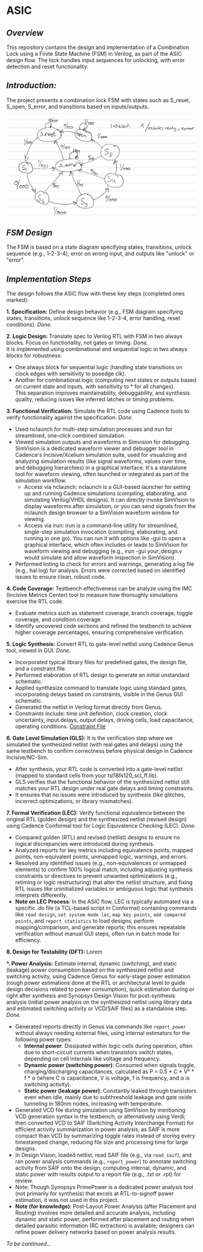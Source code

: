 # ASIC


## *Overview*
This repository contains the design and implementation of a Combination Lock using a Finite State Machine (FSM) in Verilog, as part of the ASIC design flow. The lock handles input sequences for unlocking, with error detection and reset functionality.

## *Introduction:*
The project presents a combination lock FSM with states such as S_reset, S_open, S_error, and transitions based on inputs/outputs.

<p align="center">
  <img src="https://github.com/tusharc01/Digilock/blob/main/lock_fsm.png" alt="FSM State Diagram" width="500"/>
</p>


## *FSM Design*
The FSM is based on a state diagram specifying states, transitions, unlock sequence (e.g., 1-2-3-4), error on wrong input, and outputs like "unlock" or "error".

## *Implementation Steps*
The design follows the ASIC flow with these key steps (completed ones marked):

__1. Specification:__ Define design behavior (e.g., FSM diagram specifying states, transitions, unlock sequence like 1-2-3-4, error handling, reset conditions). *Done.*

__2. Logic Design:__ Translate spec to Verilog RTL with FSM in two always blocks. Focus on functionality, not gates or timing. *Done.*  
   It is implemented using combinational and sequential logic in two always blocks for robustness:  
   - One always block for sequential logic (handling state transitions on clock edges with sensitivity to posedge clk).  
   - Another for combinational logic (computing next states or outputs based on current state and inputs, with sensitivity to * for all changes).  
   This separation improves maintainability, debuggability, and synthesis quality, reducing issues like inferred latches or timing problems.

__3. Functional Verification:__ Simulate the RTL code using Cadence tools to verify functionality against the specification. *Done.*  
   - Used nclaunch for multi-step simulation processes and irun for streamlined, one-click combined simulation.  
   - Viewed simulation outputs and waveforms in Simvision for debugging. SimVision is a dedicated waveform viewer and debugger tool in Cadence's Incisive/Xcelium simulation suite, used for visualizing and analyzing simulation results (like signal waveforms, values over time, and debugging hierarchies) in a graphical interface. It's a standalone tool for waveform viewing, often launched or integrated as part of the simulation workflow.  
     - Access via nclaunch: nclaunch is a GUI-based launcher for setting up and running Cadence simulations (compiling, elaborating, and simulating Verilog/VHDL designs). It can directly invoke SimVision to display waveforms after simulation, or you can send signals from the nclaunch design browser to a SimVision waveform window for viewing.  
     - Access via irun: irun is a command-line utility for streamlined, single-step simulation invocation (compiling, elaborating, and running in one go). You can run it with options like -gui to open a graphical interface, which often includes or leads to SimVision for waveform viewing and debugging (e.g., irun -gui your_design.v would simulate and allow waveform inspection in SimVision).  
   - Performed linting to check for errors and warnings, generating a log file (e.g., hal.log) for analysis. Errors were corrected based on identified issues to ensure clean, robust code.

__4. Code Coverage:__ Testbench effectiveness can be analyze using the IMC (Incisive Metrics Center) tool to measure how thoroughly simulations exercise the RTL code.  
   - Evaluate metrics such as statement coverage, branch coverage, toggle coverage, and condition coverage.  
   - Identify uncovered code sections and refined the testbench to achieve higher coverage percentages, ensuring comprehensive verification.


__5. Logic Synthesis:__ Convert RTL to gate-level netlist using Cadence Genus tool, viewed in GUI. *Done.*  
   - Incorporated typical library files for predefined gates, the design file, and a constraint file.  
   - Performed elaboration of RTL design to generate an initial unstandard schematic.  
   - Applied synthesize command to translate logic using standard gates, incorporating delays based on constraints, visible in the Genus GUI schematic.  
   - Generated the netlist in Verilog format directly from Genus.  
   - Constraints include: time unit definition, clock creation, clock uncertainty, input delays, output delays, driving cells, load capacitance, operating conditions. [Constraint File](https://github.com/tusharc01/Digilock/blob/main/logic_synthesis/input/lock_const.sdc)

__6. Gate Level Simulation (GLS):__ It is the verification step where we simulated the synthesized netlist (with real gates and delays) using the same testbench to confirm correctness before physical design in Cadence Incisive/NC-Sim.
   - After synthesis, your RTL code is converted into a gate-level netlist (mapped to standard cells from your tsl18fs120_scl_ff.lib).
   - GLS verifies that the functional behavior of the synthesized netlist still matches your RTL design under real gate delays and timing constraints.
   - It ensures that no issues were introduced by synthesis (like glitches, incorrect optimizations, or library mismatches).

__7. Formal Verification (LEC):__ Verify functional equivalence between the original RTL (golden design) and the synthesized netlist (revised design) using Cadence Conformal tool for Logic Equivalence Checking (LEC). *Done.*  
   - Compared golden (RTL) and revised (netlist) designs to ensure no logical discrepancies were introduced during synthesis.  
   - Analyzed reports for key metrics including equivalence points, mapped points, non-equivalent points, unmapped logic, warnings, and errors.  
   - Resolved any identified issues (e.g., non-equivalences or unmapped elements) to confirm 100% logical match, including adjusting synthesis constraints or directives to prevent unwanted optimizations (e.g., retiming or logic restructuring) that alter the netlist structure, and fixing RTL issues like uninitialized variables or ambiguous logic that synthesis interprets differently.  
   - **Note on LEC Process**: In the ASIC flow, LEC is typically automated via a specific .do file (a TCL-based script in Conformal) containing commands like `read design`, `set system mode lec`, `map key points`, `add compared points`, and `report statistics` to load designs, perform mapping/comparison, and generate reports; this ensures repeatable verification without manual GUI steps, often run in batch mode for efficiency.

__8. Design for Testability (DFT):__ Lorem

__*. Power Analysis:__ Estimate internal, dynamic (switching), and static (leakage) power consumption based on the synthesized netlist and switching activity, using Cadence Genus for early-stage power estimation (rough power estimations done at the RTL or architectural level to guide design decisions related to power consumption), quick estimation during or right after synthesis and Synopsys Design Vision for post-synthesis analysis (initial power analysis on the synthesized netlist using library data and estimated switching activity or VCD/SAIF files) as a standalone step. *Done.*  
   - Generated reports directly in Genus via commands like `report_power` without always needing external files, using internal estimators for the following power types:  
     - **Internal power**: Dissipated within logic cells during operation, often due to short-circuit currents when transistors switch states, depending on cell internals like voltage and frequency.  
     - **Dynamic power (switching power)**: Consumed when signals toggle, charging/discharging capacitances, calculated as P = 0.5 * C * V² * f * α (where C is capacitance, V is voltage, f is frequency, and α is switching activity).  
     - **Static power (leakage power)**: Constantly leaked through transistors even when idle, mainly due to subthreshold leakage and gate oxide tunneling in 180nm nodes, increasing with temperature.  
   - Generated VCD file during simulation using SimVision by mentioning VCD generation syntax in the testbench, or alternatively using Verdi; then converted VCD to SAIF (Switching Activity Interchange Format) for efficient activity summarization in power analysis, as SAIF is more compact than VCD by summarizing toggle rates instead of storing every timestamped change, reducing file size and processing time for large designs.  
   - In Design Vision, loaded netlist, read SAIF file (e.g., via `read_saif`), and ran power analysis commands (e.g., `report_power`) to annotate switching activity from SAIF onto the design, computing internal, dynamic, and static power with results output to a report file (e.g., .txt or .rpt) for review.  
   - Note: Though Synopsys PrimePower is a dedicated power analysis tool (not primarily for synthesis) that excels at RTL-to-signoff power estimation, it was not used in this project.  
   - **Note (for knowledge)**: Post-Layout Power Analysis (after Placement and Routing) involves more detailed and accurate analysis, including dynamic and static power, performed after placement and routing when detailed parasitic information (RC extraction) is available; designers can refine power delivery networks based on power analysis results.


*To be continued...*
